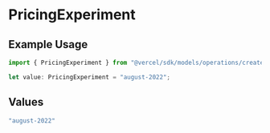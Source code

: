 # PricingExperiment

## Example Usage

```typescript
import { PricingExperiment } from "@vercel/sdk/models/operations/createteam.js";

let value: PricingExperiment = "august-2022";
```

## Values

```typescript
"august-2022"
```